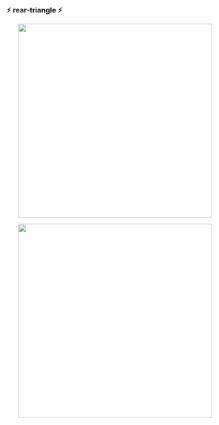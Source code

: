 ### ⚡️  rear-triangle ⚡️

<p align="center">
	<img width="450em" src="https://github-readme-stats.vercel.app/api/?username=rear-triangle&count_private=true&theme=dracula&showicons=true"/>
</p>

<p align="center">
	<img width="450em" src="https://github-readme-streak-stats.herokuapp.com/?user=rear-triangle&include_all_commits=true&hide_border=true&theme=dracula"/>
</p>
